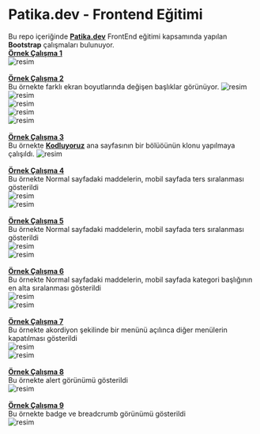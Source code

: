 # Patika.dev - Frontend Eğitimi
Bu repo içeriğinde **[Patika.dev](https://www.patika.dev/)** FrontEnd eğitimi kapsamında yapılan **Bootstrap** çalışmaları bulunuyor.\
**[Örnek Çalışma 1](/bootstrap/bootstrap1.html)**
<BR>
![resim](../screen_shots/bootstrap-01.jpg) <BR>
<BR>
**[Örnek Çalışma 2](/bootstrap/bootstrap2.html)**
<BR>
Bu örnekte farklı ekran boyutlarında değişen başlıklar görünüyor.
![resim](../screen_shots/bootstrap-02.jpg) <BR>
![resim](../screen_shots/bootstrap-03.jpg) <BR>
![resim](../screen_shots/bootstrap-04.jpg) <BR>
![resim](../screen_shots/bootstrap-05.jpg) <BR>
![resim](../screen_shots/bootstrap-06.jpg) <BR>
<BR>
**[Örnek Çalışma 3](/bootstrap/bootstrap3.html)**
<BR>
Bu örnekte **[Kodluyoruz](https://kodluyoruz.org)** ana sayfasının bir bölüöünün klonu yapılmaya çalışıldı.
![resim](../screen_shots/bootstrap-07.jpg) <BR>
<BR>
**[Örnek Çalışma 4](/bootstrap/bootstrap4.html)**
<BR>
Bu örnekte Normal sayfadaki maddelerin, mobil sayfada ters sıralanması gösterildi<BR>
![resim](../screen_shots/bootstrap-08.jpg) <BR>
![resim](../screen_shots/bootstrap-09.jpg) <BR>
<BR>
**[Örnek Çalışma 5](/bootstrap/bootstrap5.html)**
<BR>
Bu örnekte Normal sayfadaki maddelerin, mobil sayfada ters sıralanması gösterildi<BR>
![resim](../screen_shots/bootstrap-10.jpg) <BR>
![resim](../screen_shots/bootstrap-11.jpg) <BR>
<BR>
**[Örnek Çalışma 6](/bootstrap/bootstrap6.html)**
<BR>
Bu örnekte Normal sayfadaki maddelerin, mobil sayfada kategori başlığının en alta sıralanması gösterildi<BR>
![resim](../screen_shots/bootstrap-12.jpg) <BR>
![resim](../screen_shots/bootstrap-13.jpg) <BR>
<BR>
**[Örnek Çalışma 7](/bootstrap/bootstrap7.html)**
<BR>
Bu örnekte akordiyon şekilinde bir menünü açılınca diğer menülerin kapatılması gösterildi<BR>
![resim](../screen_shots/bootstrap-14.jpg) <BR>
![resim](../screen_shots/bootstrap-15.jpg) <BR>
<BR>
**[Örnek Çalışma 8](/bootstrap/bootstrap8.html)**
<BR>
Bu örnekte alert görünümü gösterildi<BR>
![resim](../screen_shots/bootstrap-16.jpg) <BR>
<BR>
**[Örnek Çalışma 9](/bootstrap/bootstrap8.html)**
<BR>
Bu örnekte badge ve breadcrumb görünümü gösterildi<BR>
![resim](../screen_shots/bootstrap-17.jpg) <BR>
<BR>
